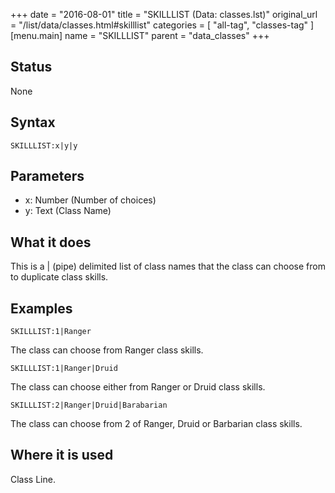 +++
date = "2016-08-01"
title = "SKILLLIST (Data: classes.lst)"
original_url = "/list/data/classes.html#skilllist"
categories = [ "all-tag", "classes-tag" ]
[menu.main]
    name = "SKILLLIST"
    parent = "data_classes"
+++

## Status

None

## Syntax

`SKILLLIST:x|y|y`

## Parameters

-   x: Number (Number of choices)
-   y: Text (Class Name)



What it does
------------

This is a | (pipe) delimited list of class names that the class can
choose from to duplicate class skills.

Examples
--------

`SKILLLIST:1|Ranger`

The class can choose from Ranger class skills.

`SKILLLIST:1|Ranger|Druid`

The class can choose either from Ranger or Druid class skills.

`SKILLLIST:2|Ranger|Druid|Barabarian`

The class can choose from 2 of Ranger, Druid or Barbarian class skills.

Where it is used
----------------

Class Line.

